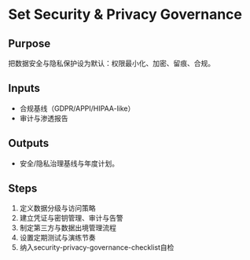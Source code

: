 # Set Security & Privacy Governance

## Purpose

把数据安全与隐私保护设为默认：权限最小化、加密、留痕、合规。

## Inputs

- 合规基线（GDPR/APPI/HIPAA-like）
- 审计与渗透报告

## Outputs

- 安全/隐私治理基线与年度计划。

## Steps

1. 定义数据分级与访问策略
2. 建立凭证与密钥管理、审计与告警
3. 制定第三方与数据出境管理流程
4. 设置定期测试与演练节奏
5. 纳入security-privacy-governance-checklist自检
